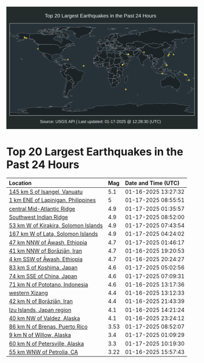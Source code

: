 ![Map](./map.png)

# Top 20 Largest Earthquakes in the Past 24 Hours

| Location | Mag | Date and Time (UTC) |
|:---|:---|:---|
| [145 km S of Isangel, Vanuatu](https://earthquake.usgs.gov/earthquakes/eventpage/us6000pkeg) | 5.1 | 01-16-2025 13:27:32 |
| [1 km ENE of Lapinigan, Philippines](https://earthquake.usgs.gov/earthquakes/eventpage/us6000pkld) | 5 | 01-17-2025 08:55:51 |
| [central Mid-Atlantic Ridge](https://earthquake.usgs.gov/earthquakes/eventpage/us6000pkjv) | 4.9 | 01-17-2025 01:35:57 |
| [Southwest Indian Ridge](https://earthquake.usgs.gov/earthquakes/eventpage/us6000pkle) | 4.9 | 01-17-2025 08:52:00 |
| [53 km W of Kirakira, Solomon Islands](https://earthquake.usgs.gov/earthquakes/eventpage/us6000pkl5) | 4.9 | 01-17-2025 07:43:54 |
| [167 km W of Lata, Solomon Islands](https://earthquake.usgs.gov/earthquakes/eventpage/us6000pkkb) | 4.9 | 01-17-2025 04:24:02 |
| [47 km NNW of Āwash, Ethiopia](https://earthquake.usgs.gov/earthquakes/eventpage/us6000pkjx) | 4.7 | 01-17-2025 01:46:17 |
| [41 km NNW of Borāzjān, Iran](https://earthquake.usgs.gov/earthquakes/eventpage/us6000pki5) | 4.7 | 01-16-2025 19:20:53 |
| [4 km SSW of Āwash, Ethiopia](https://earthquake.usgs.gov/earthquakes/eventpage/us6000pkih) | 4.7 | 01-16-2025 20:24:27 |
| [83 km S of Koshima, Japan](https://earthquake.usgs.gov/earthquakes/eventpage/us6000pkke) | 4.6 | 01-17-2025 05:02:56 |
| [74 km SSE of China, Japan](https://earthquake.usgs.gov/earthquakes/eventpage/us6000pkl2) | 4.6 | 01-17-2025 07:09:31 |
| [71 km N of Pototano, Indonesia](https://earthquake.usgs.gov/earthquakes/eventpage/us6000pked) | 4.6 | 01-16-2025 13:17:36 |
| [western Xizang](https://earthquake.usgs.gov/earthquakes/eventpage/us6000pkea) | 4.4 | 01-16-2025 13:12:33 |
| [42 km N of Borāzjān, Iran](https://earthquake.usgs.gov/earthquakes/eventpage/us6000pkiv) | 4.4 | 01-16-2025 21:43:39 |
| [Izu Islands, Japan region](https://earthquake.usgs.gov/earthquakes/eventpage/us6000pkfw) | 4.1 | 01-16-2025 14:21:24 |
| [40 km NW of Valdez, Alaska](https://earthquake.usgs.gov/earthquakes/eventpage/ak025qufoy6) | 4.1 | 01-16-2025 23:24:12 |
| [86 km N of Brenas, Puerto Rico](https://earthquake.usgs.gov/earthquakes/eventpage/pr2025017000) | 3.53 | 01-17-2025 08:52:07 |
| [9 km N of Willow, Alaska](https://earthquake.usgs.gov/earthquakes/eventpage/us6000pkjp) | 3.4 | 01-17-2025 01:09:29 |
| [60 km N of Petersville, Alaska](https://earthquake.usgs.gov/earthquakes/eventpage/ak025sa7ddf) | 3.3 | 01-17-2025 10:19:30 |
| [55 km WNW of Petrolia, CA](https://earthquake.usgs.gov/earthquakes/eventpage/nc75118071) | 3.22 | 01-16-2025 15:57:43 |
